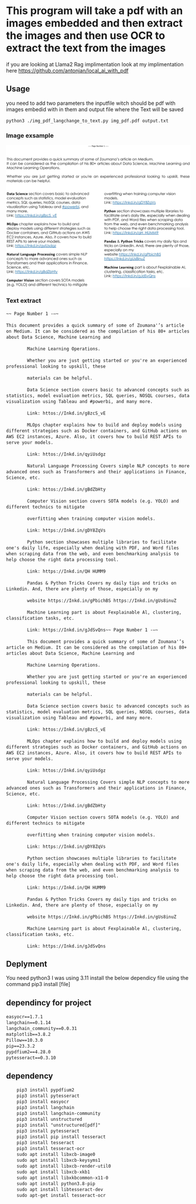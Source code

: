 # This program will take a pdf with an images embedded and then extract the images and then use OCR to extract the text from the images
if you are looking at Llama2 Rag implimentation look at my implimentation here https://github.com/antonjan/local_ai_with_pdf

## Usage
you need to add two parameters the inputfile witch should be pdf with images embedid with in them and output file where the Text will be saved

    python3 ./img_pdf_langchange_to_text.py img_pdf.pdf output.txt
  
### Image exsample
![Screenshot of the image in the pdf.](https://github.com/antonjan/AI-with-opencv/blob/main/pdf_to_img_ocr_text/Figure_1.png)

### Text extract
  
    ~~ Page Number 1 -—~

    This document provides a quick summary of some of Zoumana'’s article on Medium. It can be considered as the compilation of his 80+ articles about Data Science, Machine Learning and

            Machine Learning Operations.
            
            Whether you are just getting started or you're an experienced professional looking to upskill, these
            
            materials can be helpful.
            
            Data Science section covers basic to advanced concepts such as statistics, model evaluation metrics, SQL queries, NOSQL courses, data visualization using Tableau and #powerbi, and many more.
            
            Link: httos://Inkd.in/g8zcS_vE
            
            MLOps chapter explains how to build and deploy models using different strategies such as Docker containers, and GitHub actions on AWS EC2 instances, Azure. Also, it covers how to build REST APIs to serve your models.
            
            Link: httos://Inkd.in/qyiUsdgz
            
            Natural Language Processing Covers simple NLP concepts to more advanced ones such as Transformers and their applications in Finance, Science, etc.
            
            Link: httos://Inkd.in/gBdZbHty
            
            Computer Vision section covers SOTA models (e.g. YOLO) and different technics to mitigate
            
            overfitting when training computer vision models.
            
            Link: https://Inkd.in/gDY8ZqVs
            
            Python section showcases multiple libraries to facilitate one's daily life, especially when dealing with PDF, and Word files when scraping data from the web, and even benchmarking analysis to help choose the right data processing tool.
            
            Link: https://Inkd.in/QH HUMM9
            
            Pandas & Python Tricks Covers my daily tips and tricks on Linkedin. And, there are plenty of those, especially on my
            
            website https://Inkd.in/gPbichBS https://Inkd.in/gUs8inuZ
            
            Machine Learning part is about Fexplainable Al, clustering, classification tasks, etc.
            
            Link: https://Inkd.in/gJdSvQns~~ Page Number 1 -—~
            
            This document provides a quick summary of some of Zoumana'’s article on Medium. It can be considered as the compilation of his 80+ articles about Data Science, Machine Learning and
            
            Machine Learning Operations.
            
            Whether you are just getting started or you're an experienced professional looking to upskill, these
            
            materials can be helpful.
            
            Data Science section covers basic to advanced concepts such as statistics, model evaluation metrics, SQL queries, NOSQL courses, data visualization using Tableau and #powerbi, and many more.
            
            Link: httos://Inkd.in/g8zcS_vE
            
            MLOps chapter explains how to build and deploy models using different strategies such as Docker containers, and GitHub actions on AWS EC2 instances, Azure. Also, it covers how to build REST APIs to serve your models.
            
            Link: httos://Inkd.in/qyiUsdgz
            
            Natural Language Processing Covers simple NLP concepts to more advanced ones such as Transformers and their applications in Finance, Science, etc.
            
            Link: httos://Inkd.in/gBdZbHty
            
            Computer Vision section covers SOTA models (e.g. YOLO) and different technics to mitigate
            
            overfitting when training computer vision models.
            
            Link: https://Inkd.in/gDY8ZqVs
            
            Python section showcases multiple libraries to facilitate one's daily life, especially when dealing with PDF, and Word files when scraping data from the web, and even benchmarking analysis to help choose the right data processing tool.
            
            Link: https://Inkd.in/QH HUMM9
            
            Pandas & Python Tricks Covers my daily tips and tricks on Linkedin. And, there are plenty of those, especially on my
            
            website https://Inkd.in/gPbichBS https://Inkd.in/gUs8inuZ
            
            Machine Learning part is about Fexplainable Al, clustering, classification tasks, etc.
            
            Link: https://Inkd.in/gJdSvQns

## Deplyment
You need python3 I was using 3.11
install the below dependicy file
using the command pip3 install [file]

## dependincy for project
    easyocr==1.7.1
    langchain==0.1.14
    langchain_community==0.0.31
    matplotlib==3.8.2
    Pillow==10.3.0
    pip==23.3.2
    pypdfium2==4.28.0
    pytesseract==0.3.10
    
    
## dependency
        pip3 install pypdfium2
        pip3 install pytesseract
        pip3 install easyocr
        pip3 install langchain
        pip3 install langchain-community
        pip3 install unstructured
        pip3 install "unstructured[pdf]"
        pip3 install pytesseract
        pip3 install pip install tesseract
        pip3 install tesseract
        pip3 install tesseract-ocr
        sudo apt install libxcb-image0
        sudo apt install libxcb-keysyms1
        sudo apt install libxcb-render-util0
        sudo apt install libxcb-xkb1
        sudo apt install libxkbcommon-x11-0
        sudo apt install python3.8-pip
        sudo apt install libtesseract-dev
        sudo apt-get install tesseract-ocr


